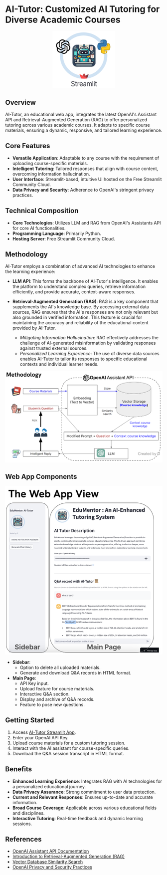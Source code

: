 # AI-Tutor: Customized AI Tutoring for Diverse Academic Courses

<div align="center">
    <img src="sb_logo.png" alt="AI_Tutor" width="200"/>
</div>

## Overview
AI-Tutor, an educational web app, integrates the latest OpenAI's Assistant API and Retrieval-Augmented Generation (RAG) to offer personalized tutoring across various academic courses. It adapts to specific course materials, ensuring a dynamic, responsive, and tailored learning experience.

## Core Features
- **Versatile Application**: Adaptable to any course with the requirement of uploading course-specific materials.
- **Intelligent Tutoring**: Tailored responses that align with course content, overcoming information hallucination.
- **User Interface**: Streamlit-based, intuitive UI hosted on the Free Streamlit Community Cloud.
- **Data Privacy and Security**: Adherence to OpenAI's stringent privacy practices.

## Technical Composition
- **Core Technologies**: Utilizes LLM and RAG from OpenAI's Assistants API for core AI functionalities.
- **Programming Language**: Primarily Python.
- **Hosting Server**: Free Streamlit Community Cloud.

## Methodology
AI-Tutor employs a combination of advanced AI technologies to enhance the learning experience:

- **LLM API**: This forms the backbone of AI-Tutor's intelligence. It enables the platform to understand complex queries, retrieve information efficiently, and provide accurate, context-aware responses.

- **Retrieval-Augmented Generation (RAG)**: RAG is a key component that supplements the AI's knowledge base. By accessing external data sources, RAG ensures that the AI's responses are not only relevant but also grounded in verified information. This feature is crucial for maintaining the accuracy and reliability of the educational content provided by AI-Tutor.

  - *Mitigating Information Hallucination*: RAG effectively addresses the challenge of AI-generated misinformation by validating responses against trusted external sources.
  - *Personalized Learning Experience*: The use of diverse data sources enables AI-Tutor to tailor its responses to specific educational contexts and individual learner needs.

![Method](method.png)




## Web App Components
<div align="center">
    <img src="web_app_view.png" alt="AI_Tutor" width="700"/>
</div>

- **Sidebar**: 
  - Option to delete all uploaded materials.
  - Generate and download Q&A records in HTML format.
- **Main Page**: 
  - API Key input.
  - Upload feature for course materials.
  - Interactive Q&A section.
  - Display and archive of Q&A records.
  - Feature to pose new questions.

## Getting Started
1. Access [AI-Tutor Streamlit App](https://aitutor-anvg7mgqxwlz2gikt2xlbn.streamlit.app/).
2. Enter your OpenAI API Key.
3. Upload course materials for a custom tutoring session.
4. Interact with the AI assistant for course-specific queries.
5. Download the Q&A session transcript in HTML format.

## Benefits
- **Enhanced Learning Experience**: Integrates RAG with AI technologies for a personalized educational journey.
- **Data Privacy Assurance**: Strong commitment to user data protection.
- **Current and Relevant Responses**: Ensures up-to-date and accurate information.
- **Broad Course Coverage**: Applicable across various educational fields and disciplines.
- **Interactive Tutoring**: Real-time feedback and dynamic learning sessions.

## References
- [OpenAI Assistant API Documentation](https://platform.openai.com/docs/guides/assistants)
- [Introduction to Retrieval-Augmented Generation (RAG)](https://www.datastax.com/blog/2020/10/introducing-retrieval-augmented-generation-rag)
- [Vector Database Similarity Search](https://www.infoworld.com/article/3634357/what-is-vector-search-better-search-through-ai.html)
- [OpenAI Privacy and Security Practices](https://openai.com/security)
